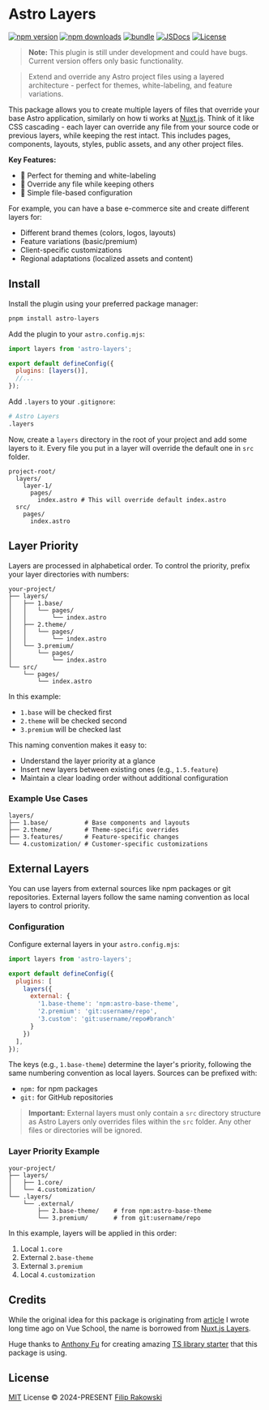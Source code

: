 # Astro Layers

[![npm version][npm-version-src]][npm-version-href]
[![npm downloads][npm-downloads-src]][npm-downloads-href]
[![bundle][bundle-src]][bundle-href]
[![JSDocs][jsdocs-src]][jsdocs-href]
[![License][license-src]][license-href]

> **Note:** This plugin is still under development and could have bugs. Current version offers only basic functionality.

> Extend and override any Astro project files using a layered architecture - perfect for themes, white-labeling, and feature variations.

This package allows you to create multiple layers of files that override your base Astro application, similarly on how ti works at [Nuxt.js](https://nuxt.com/docs/getting-started/layers). Think of it like CSS cascading - each layer can override any file from your source code or previous layers, while keeping the rest intact. This includes pages, components, layouts, styles, public assets, and any other project files.

**Key Features:**
- 🎨 Perfect for theming and white-labeling
- 🔄 Override any file while keeping others
- 📁 Simple file-based configuration

For example, you can have a base e-commerce site and create different layers for:
- Different brand themes (colors, logos, layouts)
- Feature variations (basic/premium)
- Client-specific customizations
- Regional adaptations (localized assets and content)

## Install

Install the plugin using your preferred package manager:
```bash
pnpm install astro-layers
```

Add the plugin to your `astro.config.mjs`:
```js
import layers from 'astro-layers';

export default defineConfig({
  plugins: [layers()],
  //...
});
```

Add `.layers` to your `.gitignore`:
```bash
# Astro Layers
.layers
```

Now, create a `layers` directory in the root of your project and add some layers to it. Every file you put in a layer will override the default one in `src` folder. 

```
project-root/
  layers/
    layer-1/
      pages/
        index.astro # This will override default index.astro
  src/
    pages/
      index.astro
```

## Layer Priority

Layers are processed in alphabetical order. To control the priority, prefix your layer directories with numbers:

```
your-project/
├── layers/
│   ├── 1.base/
│   │   └── pages/
│   │       └── index.astro
│   ├── 2.theme/
│   │   └── pages/
│   │       └── index.astro
│   └── 3.premium/
│       └── pages/
│           └── index.astro
└── src/
    └── pages/
        └── index.astro
```

In this example:
- `1.base` will be checked first
- `2.theme` will be checked second
- `3.premium` will be checked last

This naming convention makes it easy to:
- Understand the layer priority at a glance
- Insert new layers between existing ones (e.g., `1.5.feature`)
- Maintain a clear loading order without additional configuration

### Example Use Cases

```
layers/
├── 1.base/          # Base components and layouts
├── 2.theme/         # Theme-specific overrides
├── 3.features/      # Feature-specific changes
└── 4.customization/ # Customer-specific customizations
```

## External Layers

You can use layers from external sources like npm packages or git repositories. External layers follow the same naming convention as local layers to control priority.

### Configuration

Configure external layers in your `astro.config.mjs`:

```js
import layers from 'astro-layers';

export default defineConfig({
  plugins: [
    layers({
      external: {
        '1.base-theme': 'npm:astro-base-theme',
        '2.premium': 'git:username/repo',
        '3.custom': 'git:username/repo#branch'
      }
    })
  ],
});
```

The keys (e.g., `1.base-theme`) determine the layer's priority, following the same numbering convention as local layers. Sources can be prefixed with:
- `npm:` for npm packages
- `git:` for GitHub repositories

> **Important:** External layers must only contain a `src` directory structure as Astro Layers only overrides files within the `src` folder. Any other files or directories will be ignored.

### Layer Priority Example

```
your-project/
├── layers/
│   ├── 1.core/
│   └── 4.customization/
└── .layers/
    └── .external/
        ├── 2.base-theme/    # from npm:astro-base-theme
        └── 3.premium/       # from git:username/repo
```

In this example, layers will be applied in this order:
1. Local `1.core`
2. External `2.base-theme`
3. External `3.premium`
4. Local `4.customization`

## Credits

While the original idea for this package is originating from [article](https://vueschool.io/articles/vuejs-tutorials/build-file-based-theme-inheritance-module-in-nuxt/) I wrote long time ago on Vue School, the name is borrowed from [Nuxt.js Layers](https://nuxt.com/docs/getting-started/layers).

Huge thanks to [Anthony Fu](https://github.com/antfu) for creating amazing [TS library starter](https://github.com/antfu/starter-ts) that this package is using.

## License

[MIT](./LICENSE) License © 2024-PRESENT [Filip Rakowski](https://github.com/filrak)

<!-- Badges -->

[npm-version-src]: https://img.shields.io/npm/v/astro-layers?style=flat&colorA=080f12&colorB=1fa669
[npm-version-href]: https://npmjs.com/package/astro-layers
[npm-downloads-src]: https://img.shields.io/npm/dm/astro-layers?style=flat&colorA=080f12&colorB=1fa669
[npm-downloads-href]: https://npmjs.com/package/astro-layers
[bundle-src]: https://img.shields.io/bundlephobia/minzip/astro-layers?style=flat&colorA=080f12&colorB=1fa669&label=minzip
[bundle-href]: https://bundlephobia.com/result?p=astro-layers
[license-src]: https://img.shields.io/github/license/antfu/astro-layers.svg?style=flat&colorA=080f12&colorB=1fa669
[license-href]: https://github.com/antfu/astro-layers/blob/main/LICENSE
[jsdocs-src]: https://img.shields.io/badge/jsdocs-reference-080f12?style=flat&colorA=080f12&colorB=1fa669
[jsdocs-href]: https://www.jsdocs.io/package/astro-layers
